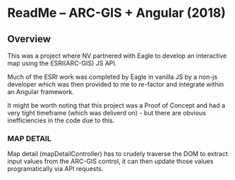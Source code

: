 ReadMe – ARC-GIS + Angular (2018)
=================================

Overview
--------

This was a project where NV partnered with Eagle to develop an interactive map using the ESRI(ARC-GIS) JS API.

Much of the ESRI work was completed by Eagle in vanilla JS by a non-js developer which was then provided to me to re-factor and integrate within an Angular framework.

It might be worth noting that this project was a Proof of Concept and had a very tight timeframe (which was deliverd on) - but there are obvious inefficiencies in the code due to this.


### MAP DETAIL
Map detail (mapDetailController) has to crudely traverse the DOM to extract input values from the ARC-GIS control, it can then update those values programatically via API requests.